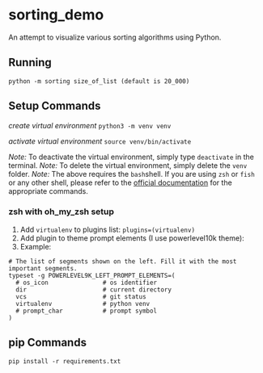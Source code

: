 # sorting_demo
An attempt to visualize various sorting algorithms using Python.

## Running

`python -m sorting size_of_list (default is 20_000)`

## Setup Commands 

_create virtual environment_
`python3 -m venv venv`

_activate virtual environment_
`source venv/bin/activate`

_Note:_ To deactivate the virtual environment, simply type `deactivate` in the terminal.
_Note:_ To delete the virtual environment, simply delete the `venv` folder.
_Note:_ The above requires the  `bash`shell. If you are using `zsh` or `fish` or any other shell, please refer to the [official documentation](https://docs.python.org/3/library/venv.html) for the appropriate commands.


### zsh with oh_my_zsh setup

1. Add `virtualenv` to plugins list: `plugins=(virtualenv)`
2. Add plugin to theme prompt elements (I use powerlevel10k theme):
  1. Example:
  ```
  # The list of segments shown on the left. Fill it with the most important segments.
  typeset -g POWERLEVEL9K_LEFT_PROMPT_ELEMENTS=(
    # os_icon               # os identifier
    dir                     # current directory
    vcs                     # git status
    virtualenv              # python venv
    # prompt_char           # prompt symbol
  )
  ```

## pip Commands

`pip install -r requirements.txt`
